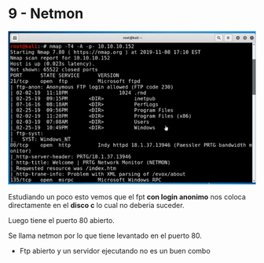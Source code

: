 # 9 - Netmon

![](../../.gitbook/assets/imagen%20%28590%29.png)

Estudiando un poco esto vemos que el fpt **con login anonimo** nos coloca directamente en el **disco c** lo cual no deberia suceder.

Luego tiene el puerto 80 abierto.

Se llama netmon por lo que tiene levantado en el puerto 80.

* Ftp abierto y un servidor ejecutando no es un buen combo



